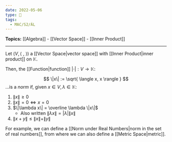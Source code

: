 ```yaml
---
date: 2022-05-06
type: 🧠
tags:
  - MAC/S2/ÁL
---
```


**Topics:** [[Algebra]] - [[Vector Space]] - [[Inner Product]]

---

Let $(V, \langle\ ,\ \rangle)$ a [[Vector Space|vector space]] with [[Inner Product|inner product]] on $\mathbb{K}$.

Then, the [[Function|function]] $| \cdot | : V \to \mathbb{K}$:

$$
\|x\| := \sqrt{ \langle x, x \rangle }
$$
…is a _norm_ if, given $x \in V, \lambda \in \mathbb{K}$:

1. $\|x\| \geq 0$
2. $\|x\| = 0 \iff x = 0$
3. $\|\lambda x\| = \overline \lambda \|x\|$
	- Also written $\| \lambda x \| = | \lambda | \| x \|$
4. $\|x + y\| \leq \|x\| + \|y\|$

For example, we can define a [[Norm under Real Numbers|norm in the set of real numbers]], from where we can also define a [[Metric Space|metric]].
